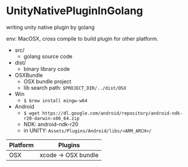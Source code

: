 # UnityNativePluginInGolang

writing unity native plugin by golang

env: MacOSX, cross compile to build plugin for other platform.


- src/
    - golang source code
- dist/
    - binary library code
- OSXBundle
    - OSX bundle project
    - lib search path: `$PROJECT_DIR/../dist/OSX`
- Win
    - `$ brew install mingw-w64`
- Android
    - `$ wget https://dl.google.com/android/repository/android-ndk-r20-darwin-x86_64.zip` 
    - NDK: android-ndk-r20
    - in UNITY:  `Assets/Plugins/Android/libs/<ARM_ARCH>/`



Platform | Plugins
--- | --- 
OSX  | xcode -> OSX bundle

